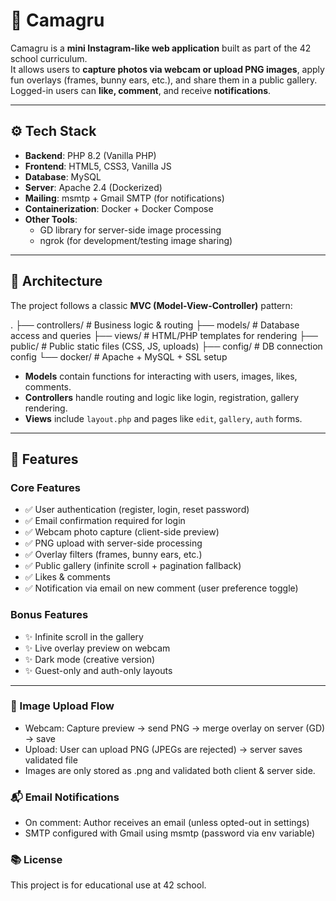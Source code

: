 
# 📸 Camagru

Camagru is a **mini Instagram-like web application** built as part of the 42 school curriculum.  
It allows users to **capture photos via webcam or upload PNG images**, apply fun overlays (frames, bunny ears, etc.), and share them in a public gallery. Logged-in users can **like, comment**, and receive **notifications**.

---

## ⚙️ Tech Stack

- **Backend**: PHP 8.2 (Vanilla PHP)
- **Frontend**: HTML5, CSS3, Vanilla JS
- **Database**: MySQL
- **Server**: Apache 2.4 (Dockerized)
- **Mailing**: msmtp + Gmail SMTP (for notifications)
- **Containerization**: Docker + Docker Compose
- **Other Tools**:
  - GD library for server-side image processing
  - ngrok (for development/testing image sharing)

---

## 🧱 Architecture

The project follows a classic **MVC (Model-View-Controller)** pattern:

.
├── controllers/ # Business logic & routing
├── models/ # Database access and queries
├── views/ # HTML/PHP templates for rendering
├── public/ # Public static files (CSS, JS, uploads)
├── config/ # DB connection config
└── docker/ # Apache + MySQL + SSL setup


- **Models** contain functions for interacting with users, images, likes, comments.
- **Controllers** handle routing and logic like login, registration, gallery rendering.
- **Views** include `layout.php` and pages like `edit`, `gallery`, `auth` forms.

---

## 🚀 Features

### Core Features
- ✅ User authentication (register, login, reset password)
- ✅ Email confirmation required for login
- ✅ Webcam photo capture (client-side preview)
- ✅ PNG upload with server-side processing
- ✅ Overlay filters (frames, bunny ears, etc.)
- ✅ Public gallery (infinite scroll + pagination fallback)
- ✅ Likes & comments
- ✅ Notification via email on new comment (user preference toggle)

### Bonus Features
- ✨ Infinite scroll in the gallery
- ✨ Live overlay preview on webcam
- ✨ Dark mode (creative version)
- ✨ Guest-only and auth-only layouts

---


### 📸 Image Upload Flow
- Webcam: Capture preview → send PNG → merge overlay on server (GD) → save
- Upload: User can upload PNG (JPEGs are rejected) → server saves validated file
- Images are only stored as .png and validated both client & server side.

### 📬 Email Notifications
 - On comment: Author receives an email (unless opted-out in settings)
 - SMTP configured with Gmail using msmtp (password via env variable)

###  📚 License
This project is for educational use at 42 school.
